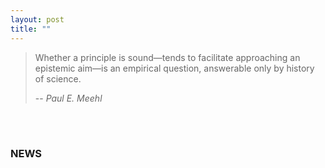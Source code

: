 ```yaml
---
layout: post
title: ""
---
```




> Whether a principle is sound—tends to facilitate approaching an epistemic aim—is an empirical question, answerable only by history of science.
>
> -- <cite>Paul E. Meehl</cite>

<br>

<br>

### NEWS

<html lang="en">
<head>
    <meta charset="UTF-8">
    <meta name="viewport" content="width=device-width, initial-scale=1.0">
    <title>News Page</title>
    <style>
        .news-frame {
            width: 80%; /* Adjust the width as needed */
            margin: 20px auto;
            background-color: #fff;
        }

        .news-item {
            border: 1px solid #ddd;
            padding: 10px;
            margin-bottom: 10px;
            background-color: rgba(255, 255, 255, 0);
        }

        h2 {
            color: #333;
            cursor: pointer; /* Add a pointer cursor for better user experience */
        }

        p {
            color: #666;
        }
         .read-more {
            color: #000;
            cursor: pointer;
            font-weight: bold;
        }
    </style>
</head>
<body>

<div class="news-frame">
    <div class="news-item" onclick="window.location.href='404.md';">
        <h2>News Title 1</h2>
        <p>beginning <a class="read-more" href="404.md">Read more</a> </p>
    </div>

    <div class="news-item" onclick="window.location.href='404.md';">
        <h2>News Title 2</h2>
        <p>beginning <a class="read-more" href="404.md">Read more</a> </p>
    </div>
</div>

</body>
</html>

